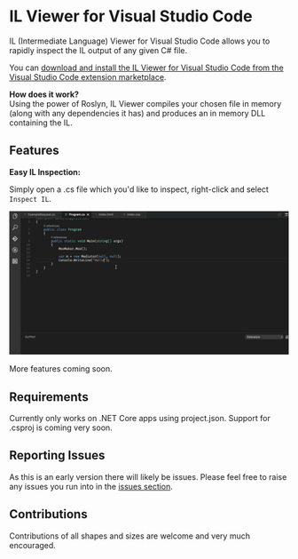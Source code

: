 # IL Viewer for Visual Studio Code

IL (Intermediate Language) Viewer for Visual Studio Code allows you to rapidly inspect the IL output of any given C# file.

You can [download and install the IL Viewer for Visual Studio Code from the Visual Studio Code extension marketplace](https://marketplace.visualstudio.com/items?itemName=josephwoodward.vscodeilviewer).

**How does it work?**  
Using the power of Roslyn, IL Viewer compiles your chosen file in memory (along with any dependencies it has) and produces an in memory DLL containing the IL. 

## Features

**Easy IL Inspection:**

Simply open a .cs file which you'd like to inspect, right-click and select `Inspect IL`.

![Easy IL inspection](./images/demo.gif)

More features coming soon.


## Requirements

Currently only works on .NET Core apps using project.json. Support for .csproj is coming very soon.

## Reporting Issues

As this is an early version there will likely be issues. Please feel free to raise any issues you run into in the [issues section](https://github.com/JosephWoodward/VSCodeILViewer/issues).

## Contributions

Contributions of all shapes and sizes are welcome and very much encouraged.

